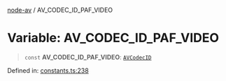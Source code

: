 [node-av](../globals.md) / AV\_CODEC\_ID\_PAF\_VIDEO

# Variable: AV\_CODEC\_ID\_PAF\_VIDEO

> `const` **AV\_CODEC\_ID\_PAF\_VIDEO**: [`AVCodecID`](../type-aliases/AVCodecID.md)

Defined in: [constants.ts:238](https://github.com/seydx/av/blob/f8631fc881b394300b1479f511d55cf1c370a87f/src/constants/constants.ts#L238)
